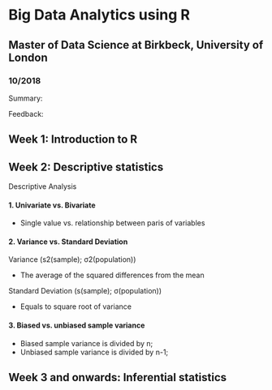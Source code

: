 # Big Data Analytics using R
## Master of Data Science at Birkbeck, University of London
### 10/2018

Summary:

Feedback:

## Week 1: Introduction to R

## Week 2: Descriptive statistics
Descriptive Analysis
#### 1. Univariate vs. Bivariate

  * Single value vs. relationship between paris of variables 

#### 2. Variance vs. Standard Deviation
Variance (s2(sample); σ2(population))

  * The average of the squared differences from the mean

   Standard Deviation (s(sample); σ(population)) 

  * Equals to square root of variance

#### 3. Biased vs. unbiased sample variance
+ Biased sample variance is divided by n;
+ Unbiased sample variance is divided by n-1;


## Week 3 and onwards: Inferential statistics

